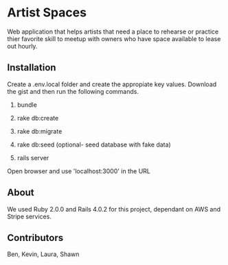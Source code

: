 # Artist Spaces

Web application that helps artists that need a place to rehearse or practice thier favorite skill to meetup with owners who have space available to lease out hourly.


## Installation

Create a .env.local folder and create the appropiate key values.
Download the gist and then run the following commands.

1) bundle

2) rake db:create

3) rake db:migrate

4) rake db:seed (optional- seed database with fake data)

5) rails server

Open browser and use 'localhost:3000' in the URL

## About

We used Ruby 2.0.0 and Rails 4.0.2 for this project, dependant on AWS and Stripe services.

## Contributors

Ben, Kevin, Laura, Shawn
